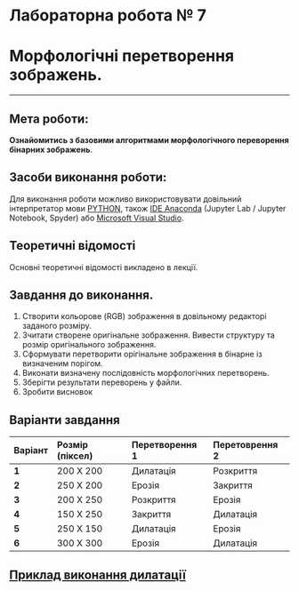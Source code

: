 # **Лабораторна робота № 7**
# **Морфологічні перетворення зображень.**
- - -
## **Мета роботи:**
**Ознайомитись з базовими алгоритмами морфологічного переворення бінарних зображень**.

## **Засоби виконання роботи:**
Для виконання роботи можливо використовувати довільний iнтерпретатор мови [PYTHON](https://www.python.org/downloads/), також [IDE Anaconda](https://anaconda.org/) (Jupyter Lab / Jupyter Notebook, Spyder) або [Microsoft Visual Studio](https://visualstudio.microsoft.com).

## **Теоретичні відомості**
Основні теоретичні відомості викладено в лекції.

## **Завдання до виконання.**
1. Створити  кольорове (RGB) зображення в довільному редакторі заданого розміру.
2. Зчитати створене оригінальне зображення. Вивести структуру та розмір оригінального зображення.
3. Сформувати  перетворити орігінальне зображення  в бінарне  із визначеним порігом.
4. Виконати визначену послідовність морфологічних перетворень.
5. Зберігти результати переворень у файли.
6. Зробити висновок

## **Варіанти завдання**
|Варіант|Розмір (піксел)| Перетворення 1 |Перетоврення 2|
|:-------|:-------|:--------------- |:--------|
|**1**|200 Х 200|Дилатація|Розкриття|
|**2**|250 Х 200|Ерозія|Закриття|
|**3**|200 Х 250|Розкриття|Ерозія|
|**4**|150 Х 250|Закриття|Дилатація|
|**5**|250 Х 150|Дилатація|Ерозія|
|**6**|300 Х 300|Ерозія|Дилатація|

## [**Приклад виконання дилатації**](Lab_7_Example.ipynb)
